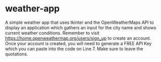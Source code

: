 # weather-app
A simple weather app that uses tkinter and the OpenWeatherMaps API to display an application which gathers an input for the city name and shows current weather conditions. Remember to visit https://home.openweathermap.org/users/sign_up to create an account. Once your account is created, you will need to generate a FREE API Key which you can paste into the code on Line 7. Make sure to leave the quotations.

